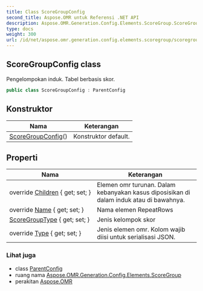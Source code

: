 ```yaml
---
title: Class ScoreGroupConfig
second_title: Aspose.OMR untuk Referensi .NET API
description: Aspose.OMR.Generation.Config.Elements.ScoreGroup.ScoreGroupConfig kelas. Pengelompokan induk. Tabel berbasis skor.
type: docs
weight: 300
url: /id/net/aspose.omr.generation.config.elements.scoregroup/scoregroupconfig/
---
```

## ScoreGroupConfig class

Pengelompokan induk. Tabel berbasis skor.

```csharp
public class ScoreGroupConfig : ParentConfig
```

## Konstruktor

| Nama | Keterangan |
| --- | --- |
| [ScoreGroupConfig](scoregroupconfig/)() | Konstruktor default. |

## Properti

| Nama | Keterangan |
| --- | --- |
| override [Children](../../aspose.omr.generation.config.elements.scoregroup/scoregroupconfig/children/) { get; set; } | Elemen omr turunan. Dalam kebanyakan kasus diposisikan di dalam induk atau di bawahnya. |
| override [Name](../../aspose.omr.generation.config.elements.scoregroup/scoregroupconfig/name/) { get; set; } | Nama elemen RepeatRows |
| [ScoreGroupType](../../aspose.omr.generation.config.elements.scoregroup/scoregroupconfig/scoregrouptype/) { get; set; } | Jenis kelompok skor |
| override [Type](../../aspose.omr.generation.config.elements.scoregroup/scoregroupconfig/type/) { get; set; } | Jenis elemen omr. Kolom wajib diisi untuk serialisasi JSON. |

### Lihat juga

* class [ParentConfig](../../aspose.omr.generation.config/parentconfig/)
* ruang nama [Aspose.OMR.Generation.Config.Elements.ScoreGroup](../../aspose.omr.generation.config.elements.scoregroup/)
* perakitan [Aspose.OMR](../../)


